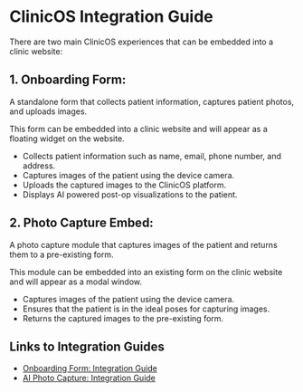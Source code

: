 # ClinicOS Integration Guide

There are two main ClinicOS experiences that can be embedded into a clinic website:


## 1. Onboarding Form: 

A standalone form that collects patient information, captures patient photos, and uploads images. 

This form can be embedded into a clinic website and will appear as a floating widget on the website.
* Collects patient information such as name, email, phone number, and address.
* Captures images of the patient using the device camera.
* Uploads the captured images to the ClinicOS platform.
* Displays AI powered post-op visualizations to the patient.


## 2. Photo Capture Embed: 
A photo capture module that captures images of the patient and returns them to a pre-existing form.

This module can be embedded into an existing form on the clinic website and will appear as a modal window.
* Captures images of the patient using the device camera.
* Ensures that the patient is in the ideal poses for capturing images.
* Returns the captured images to the pre-existing form.


## Links to Integration Guides
- [Onboarding Form: Integration Guide](onboarding_form.md)
- [AI Photo Capture: Integration Guide](photo_capture.md)